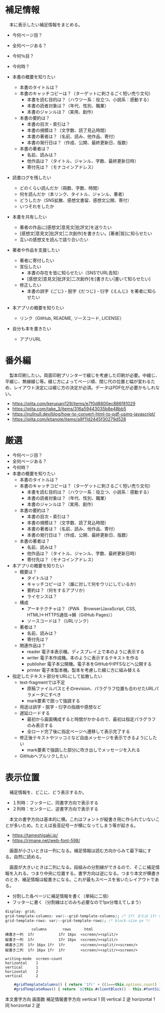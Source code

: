 # 補足情報

　本に表示したい補足情報をまとめる。

* 今何ページ目？
* 全何ページある？
* 今何％目？
* 今何時？

* 本書の概要を知りたい
    * 本書のタイトルは？
    * 本書のキャッチコピーは？（ターゲットに刺さるごく短い売り文句）
        * 本書を読む目的は？（ハウツー系：役立つ、小説系：感動する）
        * 本書の読者対象は？（年代、性別、職業）
        * 本書のジャンルは？（実用、創作）
    * 本書の要約は？
        * 本書の目次・索引は？
        * 本書の規模は？（文字数、読了見込時間）
        * 本書の著者は？（名前、読み、他作品、寄付）
        * 本書の発行日は？（作成、公開、最終更新日、版数）
    * 本書の著者は？
        * 名前、読みは？
        * 他作品は？（タイトル、ジャンル、字数、最終更新日時）
        * 寄付先は？（モナコインアドレス）

* 読書ログを残したい
    * どのくらい読んだか（冊数、字数、時間）
    * 何を読んだか（本リンク、タイトル、ジャンル、著者）
    * どうしたか（SNS拡散、感想文書留、感想文公開、寄付）
    * いつそれをしたか

* 本書を共有したい
    * 著者の作品に[感想文|意見文|批評文]を送りたい
    * [感想文|意見文|批評文|二次創作]を書きたい。[著者|皆]に知らせたい
    * 互いの感想文を読んで語り合いたい

* 著者や作品を支援したい
    * 著者に寄付したい
    * 宣伝したい
        * 本書の存在を皆に知らせたい（SNSでURL告知）
        * [感想文|意見文|批評文|二次創作]を[書きたい|書いて知らせたい]
    * 修正したい
        * 本書の誤字《ごじ》・脱字《だつじ》・衍字《えんじ》を著者に知らせたい

* 本アプリの概要を知りたい
    * リンク（GitHub, README, ソースコード, LICENSE）

* 自分も本を書きたい
    * アプリURL

# 番外編

　製本印刷したい。両面印刷プリンターで綴じを考慮した印刷が必要。中綴じ、平綴じ、無線綴じ等。綴じ方によってページ順、閉じ代の位置と幅が変わるため、レイアウト決定には綴じ方の決定が必須。データはPDF化が必要かもしれない。

* https://qiita.com/kerupani129/items/e7f0d8800ec886f81029
* https://qiita.com/take_3/items/316a59443035b8e48bb5
* https://nullnull.dev/blog/how-to-convert-html-to-pdf-using-javascript/
* https://qiita.com/kitanote/items/a9f11d2445f30279d528

# 厳選

* 今何ページ目？
* 全何ページある？
* 今何時？
* 本書の概要を知りたい
    * 本書のタイトルは？
    * 本書のキャッチコピーは？（ターゲットに刺さるごく短い売り文句）
        * 本書を読む目的は？（ハウツー系：役立つ、小説系：感動する）
        * 本書の読者対象は？（年代、性別、職業）
        * 本書のジャンルは？（実用、創作）
    * 本書の要約は？
        * 本書の目次・索引は？
        * 本書の規模は？（文字数、読了見込時間）
        * 本書の著者は？（名前、読み、他作品、寄付）
        * 本書の発行日は？（作成、公開、最終更新日、版数）
    * 本書の著者は？
        * 名前、読みは？
        * 他作品は？（タイトル、ジャンル、字数、最終更新日時）
        * 寄付先は？（モナコインアドレス）
* 本アプリの概要を知りたい
    * 概要は？
        * タイトルは？
        * キャッチコピーは？（誰に対して何をウリにしているか）
        * 要約は？（何をするアプリか）
        * ライセンスは？
    * 構成
        * アーキテクチャは？（PWA　Browser(JavaScript, CSS, HTML)←HTTPS通信→鯖（GitHub Pages））
        * ソースコードは？（URLリンク）
    * 著者は？
        * 名前、読みは？
        * 寄付先は？
    * 関連作品は？
        * reader    電子本表示機。ディスプレイ上で本のように表示する
        * writer    電子本作成機。本のように表示するテキストを作る
        * publisher 電子本公開機。電子本をGitHubやIPFSなどへ公開する
        * printer   電子本製本機。製本を考慮した綴じ方に組み替える
* 指定したテキスト部分をURLにして拡散したい
    * text-fragmentでは不足
        * 原稿ファイルパスとそのrevision、パラグラフ位置も合わせたURLパラメータにすべき
        * mark要素で囲って強調する
    * 用途は誤字・脱字・衍字の指摘や感想など
    * 遅延ロードする
        * 最初から画面構成すると時間がかかるので、最初は指定パラグラフのみ表示する
        * 全ロード完了後に指定ページへ遷移して表示完了する
    * 修正後テキストやツッコミなど自由メッセージを表示できるようにしたい
        * mark要素で強調した部分に吹き出しでメッセージを入れる
    * GitHubへプルリクしたい

# 表示位置

　補足情報を、どこに、どう表示するか。

* １列時：フッターに、同書字方向で表示する
* ２列時：センターに、逆書字方向で表示する

　本文の書字方向は基本的に横。これはフォントが縦書き用に作られていないことが多いため。たとえば長音記号ーが横になってしまう等が起きる。

* https://tameshigaki.jp/
* https://rimane.net/web-font-598/

　画面が小さいときは一列になる。補足情報は読む方向からみて最下端にする。自然に読める。

　画面が大きいときは二列になる。段組みの分割線ができるので、そこに補足情報を入れる。つまり中央に位置する。書字方向は逆になる。つまり本文が横書きのとき、補足情報は縦書きになる。これが最もスペースを省いたレイアウトである。

* 分割した各ページに補足情報を書く（単純に二倍）
* フッターに書く（分割線はどのみち必要なので1px分増えてしまう）

```css
display: grid;
grid-template-columns: var(--grid-template-columns); /* 1fr または 1fr var(--font-size) 1fr*/
grid-template-rows: var(--grid-template-rows); /* block-size px */
```
```table
            columns       rows      html
横書き一列  1fr           1fr 16px  <screen/><split/>
縦書き一列  1fr           1fr 16px  <screen/><split/>
横書き二列  1fr 16px 1fr  1fr       <screen/><split/><screen/>
縦書き二列  1fr 16px 1fr  1fr       <screen/><split/><screen/>
```
```table
writing-mode  screen-count
horizontal    1
vertical      1
horizontal    2
vertical      2
```
```javascript
    #gridTemplateColumns() { return '1fr' + ((1===this.options.count) ? '' : ` ${this.#fontSize()}px 1fr`) }
    #gridTemplateRows() { return `${this.#clientBlock() - this.#fontSize()}px` + ((1===this.options.count) ? ` ${this.#fontSize()}px` : '')
```

本文書字方向  画面数  補足情報書字方向
vertical      1       同
vertical      2       逆
horizontal    1       同
horizontal    2       逆

